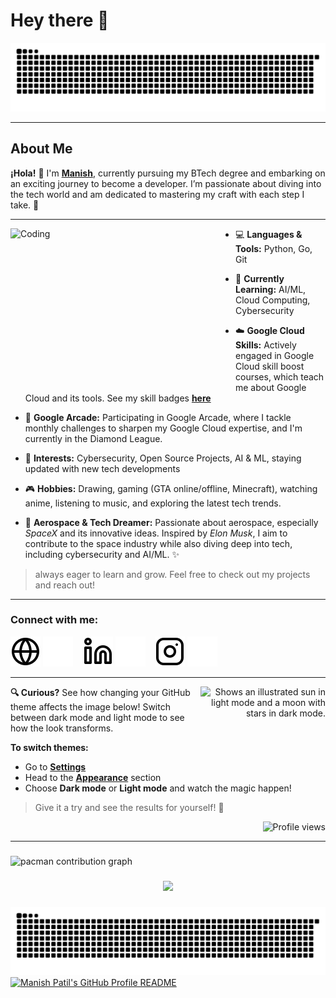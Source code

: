 # Hey there 👋

<!-- Snake eating contributions (with dark/light mode) -->
<picture>
  <source media="(prefers-color-scheme: dark)" srcset="https://raw.githubusercontent.com/manishpatil55/manishpatil55/output/snake-dark.svg" />
  <source media="(prefers-color-scheme: light)" srcset="https://raw.githubusercontent.com/manishpatil55/manishpatil55/output/snake.svg" />
  <img alt="github-snake" src="https://raw.githubusercontent.com/manishpatil55/manishpatil55/output/snake.svg" />
</picture>

---

## About Me

**¡Hola!** 👋 I'm [**Manish**][website], currently pursuing my BTech degree and embarking on an exciting journey to become a developer. I’m passionate about diving into the tech world and am dedicated to mastering my craft with each step I take. 🚀

[website]: https://manishpatil55.github.io

---

<img align="left" alt="Coding" width="360" height="255" src="https://media.tenor.com/rePDfDWO3XoAAAAd/hacking.gif">

- 💻 **Languages & Tools:** Python, Go, Git
- 🔧 **Currently Learning:** AI/ML, Cloud Computing, Cybersecurity
- ☁️ **Google Cloud Skills:** Actively engaged in Google Cloud skill boost courses, which teach me about Google Cloud and its tools. See my skill badges [**here**](https://www.cloudskillsboost.google/public_profiles/d34b4468-ff57-480d-8675-b9a4e550d50b)
- 🌟 **Google Arcade:** Participating in Google Arcade, where I tackle monthly challenges to sharpen my Google Cloud expertise, and I'm currently in the Diamond League.
- 🌱 **Interests:** Cybersecurity, Open Source Projects, AI & ML, staying updated with new tech developments
- 🎮 **Hobbies:** Drawing, gaming (GTA online/offline, Minecraft), watching anime, listening to music, and exploring the latest tech trends.

- 🚀 **Aerospace & Tech Dreamer:** Passionate about aerospace, especially *SpaceX* and its innovative ideas. Inspired by *Elon Musk*, I aim to contribute to the space industry while also diving deep into tech, including cybersecurity and AI/ML. ✨

> always eager to learn and grow. Feel free to check out my projects and reach out!

---

### Connect with me:

[![website](./img/globe-light.svg)](https://manishpatil55.github.io#gh-light-mode-only)
[![website](./img/globe-dark.svg)](https://manishpatil55.github.io#gh-dark-mode-only)
&nbsp;&nbsp;
[![website](./img/linkedin-light.svg)](https://in.linkedin.com/in/manishkakulde#gh-light-mode-only)
[![website](./img/linkedin-dark.svg)](https://in.linkedin.com/in/manishkakulde#gh-dark-mode-only)
&nbsp;&nbsp;
[![website](./img/instagram-light.svg)](https://instagram.com/manishpatil.55#gh-light-mode-only)
[![website](./img/instagram-dark.svg)](https://instagram.com/manishpatil.55#gh-dark-mode-only)

---

<picture align="right"> 
  <source media="(prefers-color-scheme: dark)" srcset="https://user-images.githubusercontent.com/25423296/163456776-7f95b81a-f1ed-45f7-b7ab-8fa810d529fa.png">
  <source media="(prefers-color-scheme: light)" srcset="https://user-images.githubusercontent.com/25423296/163456779-a8556205-d0a5-45e2-ac17-42d089e3c3f8.png">
  <img width="200" align="right" alt="Shows an illustrated sun in light mode and a moon with stars in dark mode." src="https://user-images.githubusercontent.com/25423296/163456779-a8556205-d0a5-45e2-ac17-42d089e3c3f8.png">
</picture>

**🔍 Curious?** See how changing your GitHub theme affects the image below! Switch between dark mode and light mode to see how the look transforms.  
 
**To switch themes:**  
- Go to [**Settings**](https://github.com/settings/profile)  
- Head to the [**Appearance**](https://github.com/settings/appearance) section  
- Choose **Dark mode** or **Light mode** and watch the magic happen!  
  
> Give it a try and see the results for yourself! 👀  



<!--
![Alt text](https://spotify-recently-played-readme.vercel.app/api?user=dai8yewnucqjjqcjueoy94q16)
---

<div align="right">
  <a href="https://open.spotify.com/user/dai8yewnucqjjqcjueoy94q16">
    <img src="https://spotify-recently-played-readme.vercel.app/api?user=dai8yewnucqjjqcjueoy94q16&count=5&unique=true" alt="Spotify recently played" />
  </a>
</div>
-->


<p align="right">
  <img src="https://komarev.com/ghpvc/?username=manishpatil55&label=Profile%20views&color=0e75b6&style=flat" alt="Profile views" />
</p>

---

<!--
<p align="center"> 
  
  <img src="https://profile-counter.glitch.me/manishpatil55/count.svg" />
</p>
-->

<!--

<div align="left">
  <img src="https://cdn.jsdelivr.net/gh/devicons/devicon/icons/python/python-original.svg" height="40" alt="python logo"  />
  <img width="12" />
  <img src="https://cdn.jsdelivr.net/gh/devicons/devicon/icons/go/go-original.svg" height="40" alt="go logo"  />
  <img width="12" />
  <img src="https://cdn.jsdelivr.net/gh/devicons/devicon/icons/bash/bash-original.svg" height="40" alt="bash logo"  />
  <img width="12" />
  <img src="https://cdn.jsdelivr.net/gh/devicons/devicon/icons/googlecloud/googlecloud-original.svg" height="40" alt="googlecloud logo"  />
  <img width="12" />
  <img src="https://cdn.jsdelivr.net/gh/devicons/devicon/icons/amazonwebservices/amazonwebservices-plain-wordmark.svg" height="40" alt="amazonwebservices logo"  />
  <img width="12" />
  <img src="https://cdn.jsdelivr.net/gh/devicons/devicon/icons/git/git-original-wordmark.svg" height="40" alt="git logo"  />
  <img width="12" />
  <img src="https://cdn.jsdelivr.net/gh/devicons/devicon/icons/github/github-original.svg" height="40" alt="github logo"  />
  <img width="12" />
  <img src="https://cdn.jsdelivr.net/gh/devicons/devicon/icons/vscode/vscode-original.svg" height="40" alt="vscode logo"  />
  <img width="12" />
  <img src="https://cdn.jsdelivr.net/gh/devicons/devicon/icons/html5/html5-plain.svg" height="40" alt="html5 logo"  />
  <img width="12" />
  <img src="https://cdn.jsdelivr.net/gh/devicons/devicon/icons/css3/css3-plain.svg" height="40" alt="css3 logo"  />
  <img width="12" />
  <img src="https://cdn.jsdelivr.net/gh/devicons/devicon/icons/java/java-original.svg" height="40" alt="java logo"  />
  <img width="12" />
  <img src="https://cdn.jsdelivr.net/gh/devicons/devicon/icons/javascript/javascript-plain.svg" height="40" alt="javascript logo"  />
  <img width="12" />
  <img src="https://cdn.jsdelivr.net/gh/devicons/devicon/icons/react/react-original.svg" height="40" alt="react logo"  />
  <img width="12" />
  <img src="https://cdn.jsdelivr.net/gh/devicons/devicon/icons/wordpress/wordpress-plain.svg" height="40" alt="wordpress logo"  />
  <img width="12" />
  <img src="https://cdn.jsdelivr.net/gh/devicons/devicon/icons/figma/figma-original.svg" height="40" alt="figma logo"  />
  <img width="12" />
  <img src="https://cdn.jsdelivr.net/gh/devicons/devicon/icons/android/android-plain.svg" height="40" alt="android logo"  />
  <img width="12" />
  <img src="https://cdn.jsdelivr.net/gh/devicons/devicon/icons/androidstudio/androidstudio-original.svg" height="40" alt="androidstudio logo"  />
  <img width="12" />
  <img src="https://cdn.jsdelivr.net/gh/devicons/devicon/icons/jupyter/jupyter-original-wordmark.svg" height="40" alt="jupyter logo"  />
  <img width="12" />
  <img src="https://cdn.jsdelivr.net/gh/devicons/devicon/icons/tensorflow/tensorflow-original.svg" height="40" alt="tensorflow logo"  />
  <img width="12" />
  <img src="https://cdn.jsdelivr.net/gh/devicons/devicon/icons/opencv/opencv-original.svg" height="40" alt="opencv logo"  />
  <img width="12" />
  <img src="https://cdn.jsdelivr.net/gh/devicons/devicon/icons/linux/linux-original.svg" height="40" alt="linux logo"  />
  <img width="12" />
  <img src="https://cdn.jsdelivr.net/gh/devicons/devicon/icons/debian/debian-original.svg" height="40" alt="debian logo"  />
</div>

-->





<!-- TO DO: add more details about me later -->

<!--
<h3 align="left">Connect with me:</h3>
<p align="left">
  <a href="https://www.linkedin.com/in/manishkakulde" target="_blank">
    <img align="center" src="https://raw.githubusercontent.com/rahuldkjain/github-profile-readme-generator/master/src/images/icons/Social/linked-in-alt.svg" alt="LinkedIn" height="30" width="40" />
  </a>
  <a href="https://www.instagram.com/manishpatil.55" target="_blank">
    <img align="center" src="https://raw.githubusercontent.com/rahuldkjain/github-profile-readme-generator/master/src/images/icons/Social/instagram.svg" alt="Instagram" height="30" width="40" />
  </a>
  <a href="https://www.snapchat.com/add/manishpatil.55" target="_blank">
    <img align="center" src="https://raw.githubusercontent.com/rahuldkjain/github-profile-readme-generator/master/src/images/icons/Social/snapchat.svg" alt="Snapchat" height="30" width="40" />
  </a>
  <a href="https://www.cloudskillsboost.google/public_profiles/d34b4468-ff57-480d-8675-b9a4e550d50b" target="_blank">
    <img align="center" src="https://upload.wikimedia.org/wikipedia/commons/f/f0/Google_Cloud_Logo.png" alt="Google Cloud" height="30" width="40" />
  </a>
  <a href="https://developers.google.com/profile/u/102158925723354964370" target="_blank">
    <img align="center" src="https://upload.wikimedia.org/wikipedia/commons/3/3e/Google_Developers_Logo.png" alt="Google Developers" height="30" width="40" />
  </a>
</p>




###

###

<h3 align="left">🔥   My Stats :</h3>

###

<div align="center">
  <img src="https://streak-stats.demolab.com?user=maurodesouza&locale=en&mode=daily&theme=dark&hide_border=false&border_radius=5&order=3" height="220" alt="streak graph"  />
</div>

###





-->

###

<picture>
  <source media="(prefers-color-scheme: dark)" srcset="https://raw.githubusercontent.com/manishpatil55/manishpatil55/output/pacman-contribution-graph-dark.svg">
  <source media="(prefers-color-scheme: light)" srcset="https://raw.githubusercontent.com/manishpatil55/manishpatil55/output/pacman-contribution-graph.svg">
  <img alt="pacman contribution graph" src="https://raw.githubusercontent.com/manishpatil55/manishpatil55/output/pacman-contribution-graph.svg">
</picture>



###

<div align="center">
  <img src="https://profile-counter.glitch.me/manishpatil55/count.svg?"  />
</div>

###


<img src="https://raw.githubusercontent.com/manishpatil55/manishpatil55/output/snake.svg" alt="Snake animation" />


<a href="https://github.com/manishpatil55/manishpatil55">
  <picture>
    <source media="(prefers-color-scheme: dark)" srcset="https://raw.githubusercontent.com/manishpatil55/manishpatil55/output/dark_mode.svg">
    <img alt="Manish Patil's GitHub Profile README" src="https://raw.githubusercontent.com/manishpatil55/manishpatil55/output/light_mode.svg">
  </picture>
</a>


